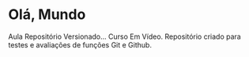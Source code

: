 # Olá, Mundo
Aula Repositório Versionado... Curso Em Vídeo.
Repositório criado para testes e avaliações de funções Git e Github.
